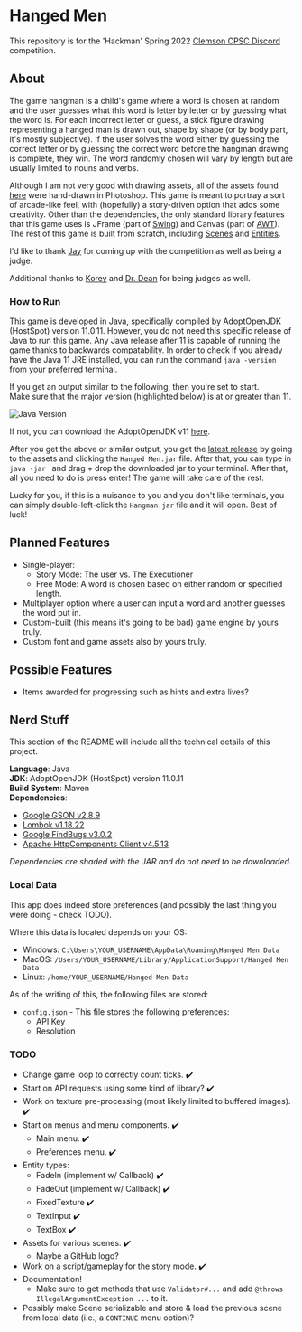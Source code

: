 # Hanged Men

This repository is for the 'Hackman' Spring 2022 [Clemson CPSC Discord](https://www.discord.gg/clemsoncpsc) competition.

## About

The game hangman is a child's game where a word is chosen at random and the user guesses what this word is letter by letter or by guessing what the word is. 
For each incorrect letter or guess, a stick figure drawing representing a hanged man is drawn out, shape by shape (or by body part, it's mostly subjective).
If the user solves the word either by guessing the correct letter or by guessing the correct word before the hangman drawing is complete, they win. 
The word randomly chosen will vary by length but are usually limited to nouns and verbs.

Although I am not very good with drawing assets, all of the assets found [here](https://github.com/glitchedcoder/hangman/tree/main/src/main/resources/texture) were hand-drawn in Photoshop.
This game is meant to portray a sort of arcade-like feel, with (hopefully) a story-driven option that adds some creativity.
Other than the dependencies, the only standard library features that this game uses is JFrame (part of [Swing](https://en.wikipedia.org/wiki/Swing_(Java))) and Canvas (part of [AWT](https://en.wikipedia.org/wiki/Abstract_Window_Toolkit)).
The rest of this game is built from scratch, including [Scenes](https://github.com/glitchedcoder/hangman/blob/main/src/main/java/dev/glitchedcoder/hangman/window/Scene.java) and [Entities](https://github.com/glitchedcoder/hangman/blob/main/src/main/java/dev/glitchedcoder/hangman/entity/Entity.java).

I'd like to thank [Jay](https://github.com/Jay-Madden) for coming up with the competition as well as being a judge.

Additional thanks to [Korey](https://github.com/kspalm) and [Dr. Dean](https://people.cs.clemson.edu/~bcdean/) for being judges as well.

### How to Run

This game is developed in Java, specifically compiled by AdoptOpenJDK (HostSpot) version 11.0.11.
However, you do not need this specific release of Java to run this game.
Any Java release after 11 is capable of running the game thanks to backwards compatability.
In order to check if you already have the Java 11 JRE installed, you can run the command `java -version` from your preferred terminal.

If you get an output similar to the following, then you're set to start.
<br />
Make sure that the major version (highlighted below) is at or greater than 11.

![Java Version](https://i.imgur.com/KEN7pfz.png)

If not, you can download the AdoptOpenJDK v11 [here](https://adoptopenjdk.net/archive.html).

After you get the above or similar output, you get the [latest release](https://github.com/glitchedcoder/hangman/releases) by going to the assets and clicking the `Hanged Men.jar` file.
After that, you can type in `java -jar ` and drag + drop the downloaded jar to your terminal.
After that, all you need to do is press enter! The game will take care of the rest.

Lucky  for you, if this is a nuisance to you and you don't like terminals, you can simply double-left-click the `Hangman.jar` file and it will open.
Best of luck!

## Planned Features

- Single-player:
  - Story Mode: The user vs. The Executioner
  - Free Mode: A word is chosen based on either random or specified length.
- Multiplayer option where a user can input a word and another guesses the word put in.
- Custom-built (this means it's going to be bad) game engine by yours truly.
- Custom font and game assets also by yours truly.

## Possible Features

- Items awarded for progressing such as hints and extra lives?

## Nerd Stuff

This section of the README will include all the technical details of this project.

**Language**: Java
<br />
**JDK**: AdoptOpenJDK (HostSpot) version 11.0.11
<br />
**Build System**: Maven
<br />
**Dependencies**:

- [Google GSON v2.8.9](https://github.com/google/gson)
- [Lombok v1.18.22](https://github.com/projectlombok/lombok)
- [Google FindBugs v3.0.2](https://github.com/findbugsproject/findbugs)
- [Apache HttpComponents Client v4.5.13](https://github.com/apache/httpcomponents-client)

_Dependencies are shaded with the JAR and do not need to be downloaded._

### Local Data

This app does indeed store preferences (and possibly the last thing you were doing - check TODO).

Where this data is located depends on your OS:
- Windows: `C:\Users\YOUR_USERNAME\AppData\Roaming\Hanged Men Data`
- MacOS: `/Users/YOUR_USERNAME/Library/ApplicationSupport/Hanged Men Data`
- Linux: `/home/YOUR_USERNAME/Hanged Men Data`

As of the writing of this, the following files are stored:
- `config.json` - This file stores the following preferences:
  - API Key
  - Resolution

### TODO

- Change game loop to correctly count ticks. ✔️
- Start on API requests using some kind of library? ✔️
- Work on texture pre-processing (most likely limited to buffered images). ✔️
- Start on menus and menu components. ✔️
  - Main menu. ✔️
  - Preferences menu. ✔️
- Entity types:
  - FadeIn (implement w/ Callback) ✔️
  - FadeOut (implement w/ Callback) ✔️
  - FixedTexture ✔️
  - TextInput ✔️
  - TextBox ✔️
- Assets for various scenes. ✔️
  - Maybe a GitHub logo?
- Work on a script/gameplay for the story mode. ✔️
- Documentation!
  - Make sure to get methods that use `Validator#...` and add `@throws IllegalArgumentException ...` to it.
- Possibly make Scene serializable and store & load the previous scene from local data (i.e., a `CONTINUE` menu option)?
